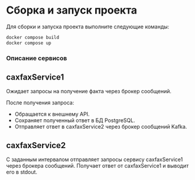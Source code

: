 # Сборка и запуск проекта

Для сборки и запуска проекта выполните следующие команды:

```bash
docker compose build
docker compose up
```

### Описание сервисов

## caxfaxService1
Ожидает запросы на получение факта через брокер сообщений.

После получения запроса:
* Обращается к внешнему API.
* Сохраняет полученный ответ в БД PostgreSQL.
* Отправляет ответ в caxfaxService2 через брокер сообщений Kafka.

## caxfaxService2
С заданным интервалом отправляет запросы сервису caxfaxService1 через брокера сообщений.
Получает ответ от caxfaxService1 и выводит его в stdout.
